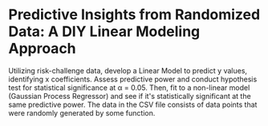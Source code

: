 # Predictive Insights from Randomized Data: A DIY Linear Modeling Approach
Utilizing risk-challenge data, develop a Linear Model to predict y values, identifying x coefficients. 
Assess predictive power and conduct hypothesis test for statistical significance at α = 0.05. 
Then, fit to a non-linear model (Gaussian Process Regressor) and see if it's 
statistically significant at the same predictive power. 
The data in the CSV file consists of data points that were randomly generated by some function.
